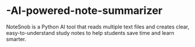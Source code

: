 # -AI-powered-note-summarizer
NoteSnob is a Python AI tool that reads multiple text files and creates clear, easy-to-understand study notes to help students save time and learn smarter.
